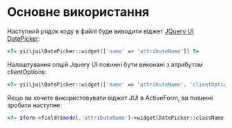 Основне використання
====================

Наступний рядок коду в файлі буде виводити віджет [JQuery UI DatePicker](http://api.jqueryui.com/datepicker/):

```php
<?= yii\jui\DatePicker::widget(['name' => 'attributeName']) ?>
```

Налаштування опцій Jquery UI повинні бути виконані з атрибутом clientOptions:

```php
<?= yii\jui\DatePicker::widget(['name' => 'attributeName', 'clientOptions' => ['defaultDate' => '2014-01-01']]) ?>
```

Якщо ви хочете використовувати віджет JUI в ActiveForm, ви повинні зробити наступне:

```php
<?= $form->field($model,'attributeName')->widget(DatePicker::className(),['clientOptions' => ['defaultDate' => '2014-01-01']]) ?>
```
